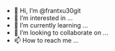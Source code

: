 - 👋 Hi, I’m @frantxu30git
- 👀 I’m interested in ...
- 🌱 I’m currently learning ...
- 💞️ I’m looking to collaborate on ...
- 📫 How to reach me ...

<!---
frantxu30git/frantxu30git is a ✨ special ✨ repository because its `README.md` (this file) appears on your GitHub profile.
You can click the Preview link to take a look at your changes.
--->
